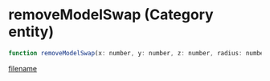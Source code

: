 # removeModelSwap (Category entity)

```js
function removeModelSwap(x: number, y: number, z: number, radius: number, originalModel: number, newModel: number, p6: boolean): void
```

[filename](removeModelSwap_m.md ':include')
